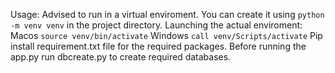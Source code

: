 Usage:
Advised to run in a virtual enviroment. You can create it using 
`python -m venv venv` in the project directory.
Launching the actual enviroment:
	Macos
		`source venv/bin/activate`
	Windows
		`call venv/Scripts/activate`
Pip install requirement.txt file for the required packages.
Before running the app.py run dbcreate.py to create required databases.
